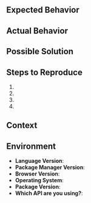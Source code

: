 <!--
Thank you for reporting an issue.

Please fill in as much of the template below as you're able. Feel free to delete
any section you want to skip.

PLEASE **DO NOT** share any credentials related to your Contentful account like
<space_id> or <access_token>. If this is an urgent issue you are having with Contentful
It's better to contact support@contentful.com.
-->

## Expected Behavior

<!--
If you're describing a bug, tell us what should happen.
If you're suggesting a change/improvement, tell us how it should work.
-->

## Actual Behavior

<!--
If describing a bug, tell us what happens instead of the expected behavior.
If suggesting a change/improvement, explain the difference from current behavior.
-->

## Possible Solution

<!--
Not obligatory, but suggest a fix/reason for the bug, or ideas how to implement
the addition or change.
-->

## Steps to Reproduce

<!--
Provide a link to a live example, or an unambiguous set of steps to reproduce
this bug. If relevant, provide code that demonstrates the problem, keeping it as
simple and free of external dependencies as possible.
-->
1.
2.
3.
4.

## Context

<!--
How has this issue affected you? What are you trying to accomplish?
Providing context helps us come up with a most relevant solution.
-->

## Environment

<!--
Include as many relevant details about the environment you experienced the bug in
-->

-   **Language Version**: <!-- output of `node -v` -->
-   **Package Manager Version**: <!-- output of `npm -v` -->
-   **Browser Version**: <!-- only if applicable, e.g. Chrome 67.0.3396.62  -->
-   **Operating System**: <!-- output of `uname -a` (UNIX), or version and 32 or 64-bit (Windows) -->
-   **Package Version**: <!-- e.g. v6.0.0 -->
-   **Which API are you using?**: <!-- Delivery / Management / Preview -->
